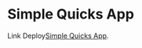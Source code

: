 # Simple Quicks App

Link Deploy[Simple Quicks App](https://main--fanciful-cobbler-8dc34f.netlify.app/).
